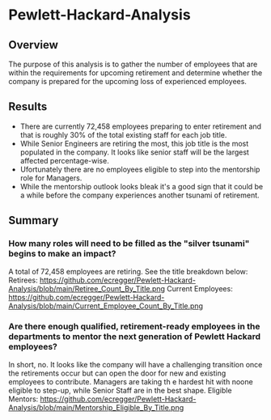 # Pewlett-Hackard-Analysis

## Overview
The purpose of this analysis is to gather the number of employees that are within the requirements for upcoming retirement and determine whether the company is prepared for the upcoming loss of experienced employees. 

## Results
* There are currently 72,458 employees preparing to enter retirement and that is roughly 30% of the total existing staff for each job title.
* While Senior Engineers are retiring the most, this job title is the most populated in the company. It looks like senior staff will be the largest affected percentage-wise.
* Ufortunately there are no employees eligible to step into the mentorship role for Managers. 
* While the mentorship outlook looks bleak it's a good sign that it could be a while before the company experiences another tsunami of retirement. 

## Summary
### How many roles will need to be filled as the "silver tsunami" begins to make an impact?
A total of 72,458 employees are retiring. See the title breakdown below:
Retirees: https://github.com/ecregger/Pewlett-Hackard-Analysis/blob/main/Retiree_Count_By_Title.png
Current Employees: https://github.com/ecregger/Pewlett-Hackard-Analysis/blob/main/Current_Employee_Count_By_Title.png

### Are there enough qualified, retirement-ready employees in the departments to mentor the next generation of Pewlett Hackard employees?
In short, no. It looks like the company will have a challenging transition once the retirements occur but can open the door for new and existing employees to contribute. Managers are taking th e hardest hit with noone eligible to step-up, while Senior Staff are in the best shape. 
Eligible Mentors: https://github.com/ecregger/Pewlett-Hackard-Analysis/blob/main/Mentorship_Eligible_By_Title.png
